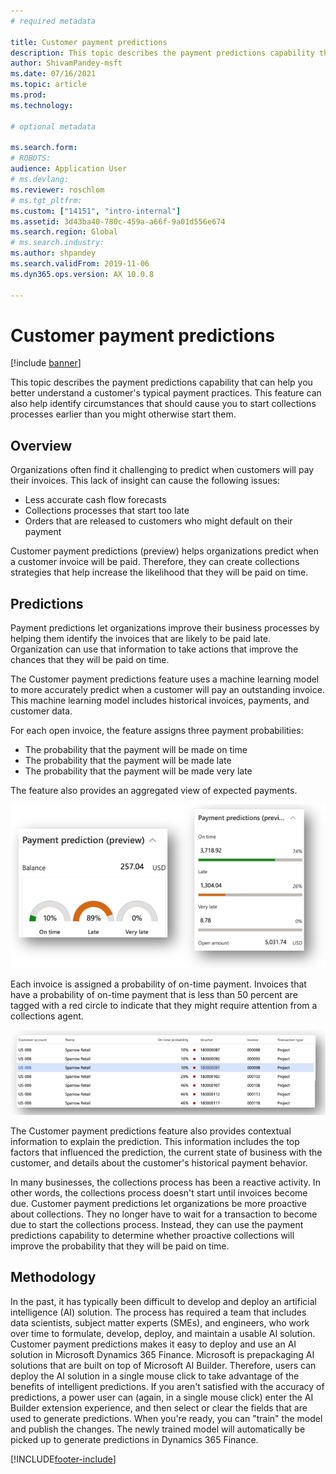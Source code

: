 ```yaml
---
# required metadata

title: Customer payment predictions
description: This topic describes the payment predictions capability that can help you better understand a customer's typical payment practices. This feature can also help identify circumstances that should cause you to start collection processes earlier than you might otherwise start them.
author: ShivamPandey-msft
ms.date: 07/16/2021
ms.topic: article
ms.prod: 
ms.technology: 

# optional metadata

ms.search.form: 
# ROBOTS: 
audience: Application User
# ms.devlang: 
ms.reviewer: roschlom
# ms.tgt_pltfrm: 
ms.custom: ["14151", "intro-internal"]
ms.assetid: 3d43ba40-780c-459a-a66f-9a01d556e674
ms.search.region: Global
# ms.search.industry: 
ms.author: shpandey
ms.search.validFrom: 2019-11-06
ms.dyn365.ops.version: AX 10.0.8

---
```


# Customer payment predictions

[!include [banner](../includes/banner.md)]

This topic describes the payment predictions capability that can help you better understand a customer's typical payment practices. This feature can also help identify circumstances that should cause you to start collections processes earlier than you might otherwise start them.

## Overview

Organizations often find it challenging to predict when customers will pay their invoices. This lack of insight can cause the following issues:

- Less accurate cash flow forecasts
- Collections processes that start too late
- Orders that are released to customers who might default on their payment

Customer payment predictions (preview) helps organizations predict when a customer invoice will be paid. Therefore, they can create collections strategies that help increase the likelihood that they will be paid on time.

## Predictions

Payment predictions let organizations improve their business processes by helping them identify the invoices that are likely to be paid late. Organization can use that information to take actions that improve the chances that they will be paid on time.

The Customer payment predictions feature uses a machine learning model to more accurately predict when a customer will pay an outstanding invoice. This machine learning model includes historical invoices, payments, and customer data.

For each open invoice, the feature assigns three payment probabilities:

- The probability that the payment will be made on time
- The probability that the payment will be made late
- The probability that the payment will be made very late

The feature also provides an aggregated view of expected payments.

[![Aggregated view of payment predictions.](./media/graphic-payment-reports.png)](./media/graphic-payment-reports.png)

Each invoice is assigned a probability of on-time payment. Invoices that have a probability of on-time payment that is less than 50 percent are tagged with a red circle to indicate that they might require attention from a collections agent.

[![List of payment probabilities.](./media/customer-pymnt-probability-list.png)](./media/customer-pymnt-probability-list.png)

The Customer payment predictions feature also provides contextual information to explain the prediction. This information includes the top factors that influenced the prediction, the current state of business with the customer, and details about the customer's historical payment behavior.

In many businesses, the collections process has been a reactive activity. In other words, the collections process doesn't start until invoices become due. Customer payment predictions let organizations be more proactive about collections. They no longer have to wait for a transaction to become due to start the collections process. Instead, they can use the payment predictions capability to determine whether proactive collections will improve the probability that they will be paid on time.

## Methodology

In the past, it has typically been difficult to develop and deploy an artificial intelligence (AI) solution. The process has required a team that includes data scientists, subject matter experts (SMEs), and engineers, who work over time to formulate, develop, deploy, and maintain a usable AI solution. Customer payment predictions makes it easy to deploy and use an AI solution in Microsoft Dynamics 365 Finance. Microsoft is prepackaging AI solutions that are built on top of Microsoft AI Builder. Therefore, users can deploy the AI solution in a single mouse click to take advantage of the benefits of intelligent predictions. If you aren't satisfied with the accuracy of predictions, a power user can (again, in a single mouse click) enter the AI Builder extension experience, and then select or clear the fields that are used to generate predictions. When you're ready, you can "train" the model and publish the changes. The newly trained model will automatically be picked up to generate predictions in Dynamics 365 Finance.

[!INCLUDE[footer-include](../../includes/footer-banner.md)]
